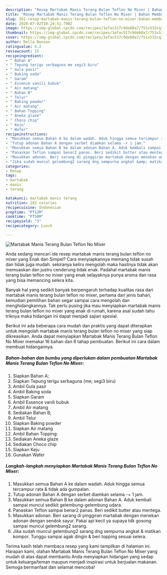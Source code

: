 ```yaml
---
description: "Resep Martabak Manis Terang Bulan Teflon No Mixer | Bahan Membuat Martabak Manis Terang Bulan Teflon No Mixer Yang Enak Dan Mudah"
title: "Resep Martabak Manis Terang Bulan Teflon No Mixer | Bahan Membuat Martabak Manis Terang Bulan Teflon No Mixer Yang Enak Dan Mudah"
slug: 261-resep-martabak-manis-terang-bulan-teflon-no-mixer-bahan-membuat-martabak-manis-terang-bulan-teflon-no-mixer-yang-enak-dan-mudah
date: 2020-07-02T10:24:51.790Z
image: https://img-global.cpcdn.com/recipes/1efac517c9de60a7/751x532cq70/martabak-manis-terang-bulan-teflon-no-mixer-foto-resep-utama.jpg
thumbnail: https://img-global.cpcdn.com/recipes/1efac517c9de60a7/751x532cq70/martabak-manis-terang-bulan-teflon-no-mixer-foto-resep-utama.jpg
cover: https://img-global.cpcdn.com/recipes/1efac517c9de60a7/751x532cq70/martabak-manis-terang-bulan-teflon-no-mixer-foto-resep-utama.jpg
author: Della Benson
ratingvalue: 4.2
reviewcount: 15
recipeingredient:
- " Bahan A"
- " Tepung terigu serbaguna me segi3 biru"
- " Gula pasir"
- " Baking soda"
- " Garam"
- " Essence vanili bubuk"
- " Air matang"
- " Bahan B"
- " Telur"
- " Baking powder"
- " Air matang"
- " Bahan Topping"
- " Aneka glaze"
- " Choco chip"
- " Keju"
- " Wafer"
recipeinstructions:
- "Masukkan semua Bahan A ke dalam wadah. Aduk hingga semua tercampur rata &amp; tidak ada gumpalan."
- "Tutup adonan Bahan A dengan serbet diamkan selama -+ 1 jam."
- "Masukkan semua Bahan B ke dalam adonan Bahan A. Aduk kembali sampai muncul sedikit gelembung-gelembung udara."
- "Panaskan Teflon sampai benar2 panas. Beri sedikit butter atau mentega."
- "Masukkan adonan. Beri sarang di pinggiran martabak dengan menekan adonan dengan sendok sayur. Pakai api kecil ya supaya tdk gosong sampai muncul gelembung2 sarang."
- "Jika sudah muncul gelembung2 sarang dng sempurna angkat &amp; matikan kompor. Tunggu sampai agak dingin &amp; beri topping sesuai selera."
categories:
- Resep
tags:
- martabak
- manis
- terang

katakunci: martabak manis terang 
nutrition: 282 calories
recipecuisine: Indonesian
preptime: "PT12M"
cooktime: "PT50M"
recipeyield: "3"
recipecategory: Lunch

---
```



![Martabak Manis Terang Bulan Teflon No Mixer](https://img-global.cpcdn.com/recipes/1efac517c9de60a7/751x532cq70/martabak-manis-terang-bulan-teflon-no-mixer-foto-resep-utama.jpg)

Anda sedang mencari ide resep martabak manis terang bulan teflon no mixer yang Enak dan Simpel? Cara menyiapkannya memang tidak susah dan tidak juga mudah. sekiranya keliru mengolah maka hasilnya tidak akan memuaskan dan justru cenderung tidak enak. Padahal martabak manis terang bulan teflon no mixer yang enak selayaknya punya aroma dan rasa yang bisa memancing selera kita.



Banyak hal yang sedikit banyak berpengaruh terhadap kualitas rasa dari martabak manis terang bulan teflon no mixer, pertama dari jenis bahan, kemudian pemilihan bahan segar sampai cara mengolah dan menghidangkannya. Tak perlu pusing jika mau menyiapkan martabak manis terang bulan teflon no mixer yang enak di rumah, karena asal sudah tahu triknya maka hidangan ini dapat menjadi sajian spesial.


Berikut ini ada beberapa cara mudah dan praktis yang dapat diterapkan untuk mengolah martabak manis terang bulan teflon no mixer yang siap dikreasikan. Anda dapat menyiapkan Martabak Manis Terang Bulan Teflon No Mixer memakai 16 bahan dan 6 tahap pembuatan. Berikut ini cara dalam membuat hidangannya.

<!--inarticleads1-->

##### Bahan-bahan dan bumbu yang diperlukan dalam pembuatan Martabak Manis Terang Bulan Teflon No Mixer:

1. Siapkan  Bahan A;
1. Siapkan  Tepung terigu serbaguna (me; segi3 biru)
1. Ambil  Gula pasir
1. Ambil  Baking soda
1. Siapkan  Garam
1. Ambil  Essence vanili bubuk
1. Ambil  Air matang
1. Sediakan  Bahan B;
1. Ambil  Telur
1. Siapkan  Baking powder
1. Siapkan  Air matang
1. Ambil  Bahan Topping:
1. Sediakan  Aneka glaze
1. Sediakan  Choco chip
1. Siapkan  Keju
1. Gunakan  Wafer




<!--inarticleads2-->

##### Langkah-langkah menyiapkan Martabak Manis Terang Bulan Teflon No Mixer:

1. Masukkan semua Bahan A ke dalam wadah. Aduk hingga semua tercampur rata &amp; tidak ada gumpalan.
1. Tutup adonan Bahan A dengan serbet diamkan selama -+ 1 jam.
1. Masukkan semua Bahan B ke dalam adonan Bahan A. Aduk kembali sampai muncul sedikit gelembung-gelembung udara.
1. Panaskan Teflon sampai benar2 panas. Beri sedikit butter atau mentega.
1. Masukkan adonan. Beri sarang di pinggiran martabak dengan menekan adonan dengan sendok sayur. Pakai api kecil ya supaya tdk gosong sampai muncul gelembung2 sarang.
1. Jika sudah muncul gelembung2 sarang dng sempurna angkat &amp; matikan kompor. Tunggu sampai agak dingin &amp; beri topping sesuai selera.




Terima kasih telah membaca resep yang kami tampilkan di halaman ini. Harapan kami, olahan Martabak Manis Terang Bulan Teflon No Mixer yang mudah di atas dapat membantu Anda menyiapkan hidangan yang sedap untuk keluarga/teman maupun menjadi inspirasi untuk berjualan makanan. Semoga bermanfaat dan selamat mencoba!
